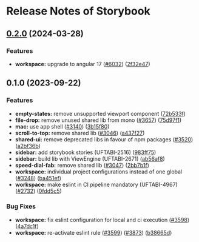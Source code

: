 # Release Notes of Storybook
## [0.2.0](https://github.com/Schaeffler-Group/frontend-schaeffler/compare/shared-ui-storybook-e2e-v0.1.0...shared-ui-storybook-e2e-v0.2.0) (2024-03-28)


### Features

* **workspace:** upgrade to angular 17 ([#6032](https://github.com/Schaeffler-Group/frontend-schaeffler/issues/6032)) ([2f32e47](https://github.com/Schaeffler-Group/frontend-schaeffler/commit/2f32e478cb1b1c95ac48976332011c60ce28f4e4))

## 0.1.0 (2023-09-22)


### Features

* **empty-states:** remove unsupported viewport component ([72b533f](https://github.com/Schaeffler-Group/frontend-schaeffler/commit/72b533ff03c32ffe480495f73505a813aa4dc781))
* **file-drop:** remove unused shared lib from mono ([#3657](https://github.com/Schaeffler-Group/frontend-schaeffler/issues/3657)) ([75d97f1](https://github.com/Schaeffler-Group/frontend-schaeffler/commit/75d97f195039cde0690d86a405554b8ebd269f0a))
* **mac:** use app shell ([#3140](https://github.com/Schaeffler-Group/frontend-schaeffler/issues/3140)) ([3b15f80](https://github.com/Schaeffler-Group/frontend-schaeffler/commit/3b15f806ac6e170b7b3e4c2f7733c40964b459cd))
* **scroll-to-top:** remove shared lib ([#3046](https://github.com/Schaeffler-Group/frontend-schaeffler/issues/3046)) ([a437f27](https://github.com/Schaeffler-Group/frontend-schaeffler/commit/a437f272a3027325404a16eee00fe676e67d5e10))
* **shared-ui:** remove deprecated libs in favour of npm packages ([#3520](https://github.com/Schaeffler-Group/frontend-schaeffler/issues/3520)) ([a2bf36b](https://github.com/Schaeffler-Group/frontend-schaeffler/commit/a2bf36bf950ba4d8bd1d27ed9754565f9e364b90))
* **sidebar:** add storybook stories (UFTABI-2516) ([983ff75](https://github.com/Schaeffler-Group/frontend-schaeffler/commit/983ff7543a52c564b3b60c5d02f2b438a3a19fa1))
* **sidebar:** build lib with ViewEngine (UFTABI-2671) ([ab56af8](https://github.com/Schaeffler-Group/frontend-schaeffler/commit/ab56af8fe3c56bf55dfd94b5c277add56fe7d104))
* **speed-dial-fab:** remove shared lib ([#3047](https://github.com/Schaeffler-Group/frontend-schaeffler/issues/3047)) ([2bb7b1f](https://github.com/Schaeffler-Group/frontend-schaeffler/commit/2bb7b1f8fafec496f8a3a237451b6a1c248a8d87))
* **workspace:** individual project configurations instead of one global ([#3248](https://github.com/Schaeffler-Group/frontend-schaeffler/issues/3248)) ([ba451ef](https://github.com/Schaeffler-Group/frontend-schaeffler/commit/ba451ef87c9c9cff99440b9739c9ebf4069a16dc))
* **workspace:** make eslint in CI pipeline mandatory (UFTABI-4967) ([#2732](https://github.com/Schaeffler-Group/frontend-schaeffler/issues/2732)) ([0fdd5c5](https://github.com/Schaeffler-Group/frontend-schaeffler/commit/0fdd5c56215b49f91a90dd66d4ed031a43e3839f))


### Bug Fixes

* **workspace:** fix eslint configuration for local and ci execution ([#3598](https://github.com/Schaeffler-Group/frontend-schaeffler/issues/3598)) ([4a7dc1f](https://github.com/Schaeffler-Group/frontend-schaeffler/commit/4a7dc1fe79d94b6d8ddfa7cf2644e3bbc11a3e80))
* **workspace:** re-activate eslint rule ([#3599](https://github.com/Schaeffler-Group/frontend-schaeffler/issues/3599)) ([#3873](https://github.com/Schaeffler-Group/frontend-schaeffler/issues/3873)) ([b38665d](https://github.com/Schaeffler-Group/frontend-schaeffler/commit/b38665d76345a952f77da1ae28c7726397e8c010))
